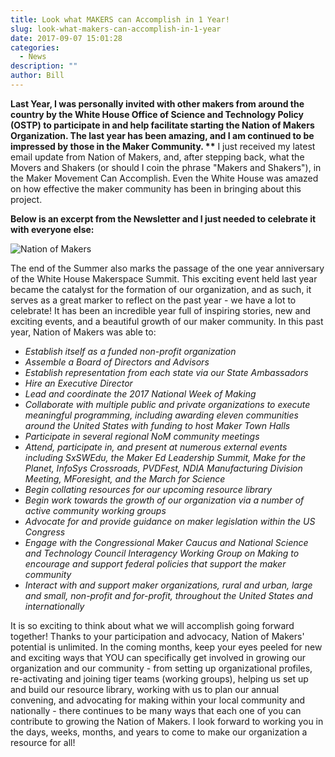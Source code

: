 ```yaml
---
title: Look what MAKERS can Accomplish in 1 Year!
slug: look-what-makers-can-accomplish-in-1-year
date: 2017-09-07 15:01:28
categories:
  - News
description: ""
author: Bill
---
```



**Last Year, I was personally invited with other makers from around the country by the White House Office of Science and Technology Policy (OSTP) to participate in and help facilitate starting the Nation of Makers Organization. The last year has been amazing, and I am continued to be impressed by those in the Maker Community. \*\*** I just received my latest email update from Nation of Makers, and, after stepping back, what the Movers and Shakers (or should I coin the phrase "Makers and Shakers"), in the Maker Movement Can Accomplish. Even the White House was amazed on how effective the maker community has been in bringing about this project.

**Below is an excerpt from the Newsletter and I just needed to celebrate it with everyone else:**

![Nation of Makers](http://promodog.com/wp-content/uploads/2016/03/nation-of-makers-300x94.png)

The end of the Summer also marks the passage of the one year anniversary of the White House Makerspace Summit. This exciting event held last year became the catalyst for the formation of our organization, and as such, it serves as a great marker to reflect on the past year - we have a lot to celebrate! It has been an incredible year full of inspiring stories, new and exciting events, and a beautiful growth of our maker community. In this past year, Nation of Makers was able to:

- _Establish itself as a funded non-profit organization_
- _Assemble a Board of Directors and Advisors_
- _Establish representation from each state via our State Ambassadors_
- _Hire an Executive Director_
- _Lead and coordinate the 2017 National Week of Making_
- _Collaborate with multiple public and private organizations to execute meaningful programming, including awarding eleven communities around the United States with funding to host Maker Town Halls_
- _Participate in several regional NoM community meetings_
- _Attend, participate in, and present at numerous external events including SxSWEdu, the Maker Ed Leadership Summit, Make for the Planet, InfoSys Crossroads, PVDFest, NDIA Manufacturing Division Meeting, MForesight, and the March for Science_
- _Begin collating resources for our upcoming resource library_
- _Begin work towards the growth of our organization via a number of active community working groups_
- _Advocate for and provide guidance on maker legislation within the US Congress_
- _Engage with the Congressional Maker Caucus and National Science and Technology Council Interagency Working Group on Making to encourage and support federal policies that support the maker community_
- _Interact with and support maker organizations, rural and urban, large and small, non-profit and for-profit, throughout the United States and internationally_

It is so exciting to think about what we will accomplish going forward together! Thanks to your participation and advocacy, Nation of Makers' potential is unlimited. In the coming months, keep your eyes peeled for new and exciting ways that YOU can specifically get involved in growing our organization and our community - from setting up organizational profiles, re-activating and joining tiger teams (working groups), helping us set up and build our resource library, working with us to plan our annual convening, and advocating for making within your local community and nationally - there continues to be many ways that each one of you can contribute to growing the Nation of Makers. I look forward to working you in the days, weeks, months, and years to come to make our organization a resource for all!
